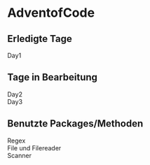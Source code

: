 # AdventofCode
## Erledigte Tage
Day1
## Tage in Bearbeitung
Day2\
Day3
## Benutzte Packages/Methoden
Regex\
File und Filereader\
Scanner
